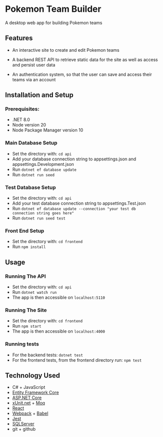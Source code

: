 # Pokemon Team Builder
A desktop web app for building Pokemon teams


## Features
- An interactive site to create and edit Pokemon teams

- A backend REST API to retrieve static data for the site as well as access and persist user data

- An authentication system, so that the user can save and access their teams via an account


## Installation and Setup
### Prerequisites:
- .NET 8.0
- Node version 20
- Node Package Manager version 10


### Main Database Setup
- Set the directory with: `cd api`
- Add your database connection string to appsettings.json and appsettings.Development.json
- Run `dotnet ef database update`
- Run `dotnet run seed`

### Test Database Setup
- Set the directory with: `cd api`
- Add your test database connection string to appsettings.Test.json
- Run `dotnet ef database update --connection "your test db connection string goes here"`
- Run `dotnet run seed test`

### Front End Setup
- Set the directory with: `cd frontend`
- Run `npm install`


## Usage
### Running The API
- Set the directory with: `cd api`
- Run `dotnet watch run`
- The app is then accessible on `localhost:5110`

### Running The Site 
- Set the directory with: `cd frontend`
- Run `npm start`
- The app is then accessible on `localhost:4000`

### Running tests
- For the backend tests: `dotnet test` 
- For the frontend tests, from the frontend directory run: `npm test` 


## Technology Used
- C# + JavaScript
- [Entity Framework Core](https://learn.microsoft.com/en-us/ef/core/)
- [ASP.NET Core](https://dotnet.microsoft.com/en-us/apps/aspnet)
- [xUnit.net](https://xunit.net/) + [Moq](https://www.nuget.org/packages/Moq/)
- [React](https://react.dev/)
- [Webpack](https://webpack.js.org/) + [Babel](https://babeljs.io/)
- [Jest](https://jestjs.io/)
- [SQLServer](https://www.microsoft.com/en-gb/sql-server/sql-server-downloads)
- git + github



